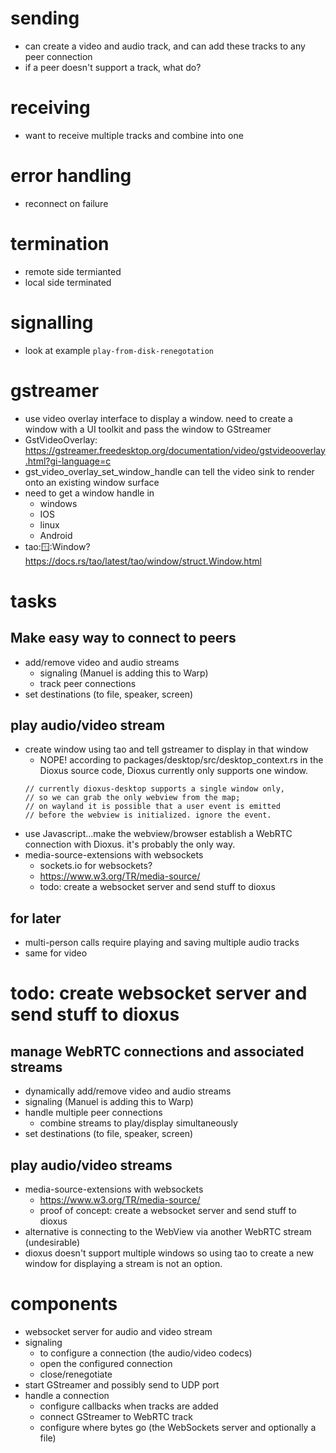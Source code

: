 
# sending
- can create a video and audio track, and can add these tracks to any peer connection
- if a peer doesn't support a track, what do? 

# receiving 
- want to receive multiple tracks and combine into one 

# error handling
- reconnect on failure

# termination
- remote side termianted
- local side terminated

# signalling
- look at example `play-from-disk-renegotation`

# gstreamer
- use video overlay interface to display a window. need to create a window with a UI toolkit and pass the window to GStreamer
- GstVideoOverlay: https://gstreamer.freedesktop.org/documentation/video/gstvideooverlay.html?gi-language=c
- gst_video_overlay_set_window_handle can tell the video sink to render onto an existing window surface 
- need to get a window handle in 
    - windows
    - IOS
    - linux
    - Android
- tao::window::Window? https://docs.rs/tao/latest/tao/window/struct.Window.html


# tasks
## Make easy way to connect to peers
- add/remove video and audio streams 
    - signaling (Manuel is adding this to Warp)
    - track peer connections
- set destinations (to file, speaker, screen) 

## play audio/video stream
- create window using tao and tell gstreamer to display in that window
    - NOPE! according to packages/desktop/src/desktop_context.rs in the Dioxus source code, Dioxus currently only supports one window. 
    ```
    // currently dioxus-desktop supports a single window only,
    // so we can grab the only webview from the map;
    // on wayland it is possible that a user event is emitted
    // before the webview is initialized. ignore the event.
    ```
- use Javascript...make the webview/browser establish a WebRTC connection with Dioxus. it's probably the only way. 
- media-source-extensions with websockets
    - sockets.io for websockets?
    - https://www.w3.org/TR/media-source/
    - todo: create a websocket server and send stuff to dioxus

## for later
- multi-person calls require playing and saving multiple audio tracks
- same for video

# todo: create websocket server and send stuff to dioxus

## manage WebRTC connections and associated streams
- dynamically add/remove video and audio streams 
- signaling (Manuel is adding this to Warp)
- handle multiple peer connections
    - combine streams to play/display simultaneously
- set destinations (to file, speaker, screen) 

## play audio/video streams
- media-source-extensions with websockets
    - https://www.w3.org/TR/media-source/
    - proof of concept: create a websocket server and send stuff to dioxus
- alternative is connecting to the WebView via another WebRTC stream (undesirable)
- dioxus doesn't support multiple windows so using tao to create a new window for displaying a stream is not an option. 


# components
- websocket server for audio and video stream
- signaling 
    - to configure a connection (the audio/video codecs)
    - open the configured connection
    -  close/renegotiate
- start GStreamer and possibly send to UDP port
- handle a connection
    - configure callbacks when tracks are added
    - connect GStreamer to WebRTC track
    - configure where bytes go (the WebSockets server and optionally a file)